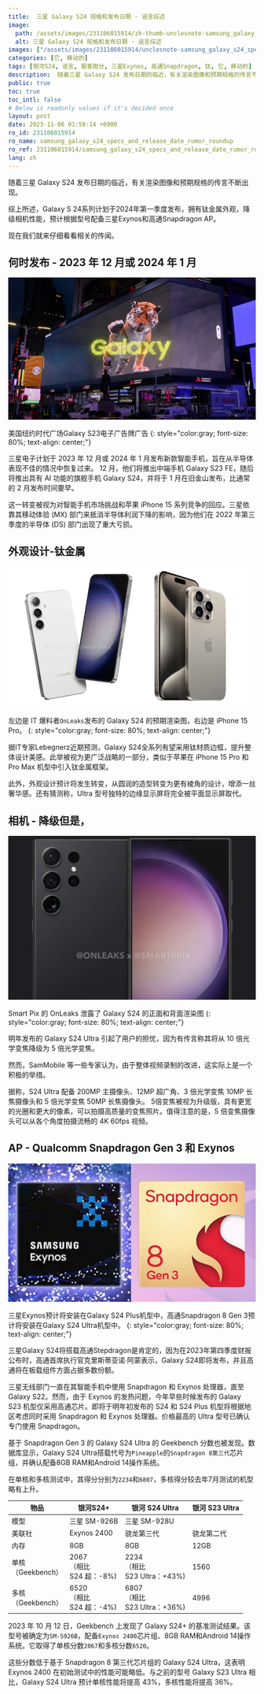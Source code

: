 ```yaml
---
title:  三星 Galaxy S24 规格和发布日期 - 谣言综述
image:
  path: /assets/images/231106015914/zh-thumb-unclesnote-samsung_galaxy_s24_specs_and_release_date_rumor_roundup.png
  alt: 三星 Galaxy S24 规格和发布日期 - 谣言综述
images: ["/assets/images/231106015914/unclesnote-samsung_galaxy_s24_specs_and_release_date_rumor_roundup-galaxy_s23_electronic_billboard_advertisement_in_times_square_new_york_usa.png", "/assets/images/231106015914/unclesnote-samsung_galaxy_s24_specs_and_release_date_rumor_roundup-on_the_left_is_the_expected_render_of_the_galaxy_s24_released_by_it_tipster_onleaks_and_on_the_right_is_the_iphone_15_pro.png", "/assets/images/231106015914/unclesnote-samsung_galaxy_s24_specs_and_release_date_rumor_roundup-galaxy_s24_front_and_back_renders_leaked_by_smart_pix_s_onleaks.png", "/assets/images/231106015914/unclesnote-samsung_galaxy_s24_specs_and_release_date_rumor_roundup-samsung_exynos_is_expected_to_be_installed_in_the_galaxy_s24_plus_model_and_qualcomm_snapdragon_8_gen_3_is_expected_to_be_installed_in_the_galaxy_s24_ultra_model.png"]
categories: [它, 移动的]
tags: [银河S24, 谣言, 极客跑分, 三星Exynos, 高通Snapdragon, 钛, 它, 移动的]
description:  随着三星 Galaxy S24 发布日期的临近，有关渲染图像和预期规格的传言不断出现。综上所述，Galaxy S 24系列计划于2024年第一季度发布，拥有钛金属外观，降级相机性能，预计根据型号配备三星Exynos和高通Snapdragon AP。现在我们就来仔细看看相关的传闻。
public: true
toc: true
toc_intl: false
# Below is readonly values if it's decided once
layout: post
date: 2023-11-06 01:59:14 +0900
ro_id: 231106015914
ro_name: samsung_galaxy_s24_specs_and_release_date_rumor_roundup
ro_ref: 231106015914/samsung_galaxy_s24_specs_and_release_date_rumor_roundup
lang: zh
---
```

随着三星 Galaxy S24 发布日期的临近，有关渲染图像和预期规格的传言不断出现。  

综上所述，Galaxy S 24系列计划于2024年第一季度发布，拥有钛金属外观，降级相机性能，预计根据型号配备三星Exynos和高通Snapdragon AP。  

现在我们就来仔细看看相关的传闻。  
## 何时发布 - 2023 年 12 月或 2024 年 1 月
![美国纽约时代广场Galaxy S23电子广告牌广告](/assets/images/231106015914/unclesnote-samsung_galaxy_s24_specs_and_release_date_rumor_roundup-galaxy_s23_electronic_billboard_advertisement_in_times_square_new_york_usa.png)  

美国纽约时代广场Galaxy S23电子广告牌广告
{: style="color:gray; font-size: 80%; text-align: center;"}

三星电子计划于 2023 年 12 月或 2024 年 1 月发布新款智能手机，旨在从半导体表现不佳的情况中恢复过来。 12 月，他们将推出中端手机 Galaxy S23 FE，随后将推出具有 AI 功能的旗舰手机 Galaxy S24，并将于 1 月在旧金山发布，比通常的 2 月发布时间要早。  

这一转变被视为对智能手机市场挑战和苹果 iPhone 15 系列竞争的回应。三星依靠其移动体验 (MX) 部门来抵消半导体利润下降的影响，因为他们在 2022 年第三季度的半导体 (DS) 部门出现了重大亏损。  
## 外观设计-钛金属
![左边是 IT 爆料者`OnLeaks`发布的 Galaxy S24 的预期渲染图，右边是 iPhone 15 Pro。](/assets/images/231106015914/unclesnote-samsung_galaxy_s24_specs_and_release_date_rumor_roundup-on_the_left_is_the_expected_render_of_the_galaxy_s24_released_by_it_tipster_onleaks_and_on_the_right_is_the_iphone_15_pro.png)  

左边是 IT 爆料者`OnLeaks`发布的 Galaxy S24 的预期渲染图，右边是 iPhone 15 Pro。
{: style="color:gray; font-size: 80%; text-align: center;"}

据IT专家Lebegnerz近期预测，Galaxy S24全系列有望采用钛材质边框，提升整体设计美感。此举被视为更广泛战略的一部分，类似于苹果在 iPhone 15 Pro 和 Pro Max 机型中引入钛金属框架。  

此外，外观设计预计将发生转变，从圆润的造型转变为更有棱角的设计，增添一丝奢华感。还有猜测称，Ultra 型号独特的边缘显示屏将完全被平面显示屏取代。  
## 相机 - 降级但是，
![Smart Pix 的 OnLeaks 泄露了 Galaxy S24 的正面和背面渲染图](/assets/images/231106015914/unclesnote-samsung_galaxy_s24_specs_and_release_date_rumor_roundup-galaxy_s24_front_and_back_renders_leaked_by_smart_pix_s_onleaks.png)  

Smart Pix 的 OnLeaks 泄露了 Galaxy S24 的正面和背面渲染图
{: style="color:gray; font-size: 80%; text-align: center;"}

明年发布的 Galaxy S24 Ultra 引起了用户的担忧，因为有传言称其将从 10 倍光学变焦降级为 5 倍光学变焦。  

然而，SamMobile 等一些专家认为，由于整体视频录制的改进，这实际上是一个积极的举措。  

据称，S24 Ultra 配备 200MP 主摄像头、12MP 超广角、3 倍光学变焦 10MP 长焦摄像头和 5 倍光学变焦 50MP 长焦摄像头。 5倍变焦被视为升级版，具有更宽的光圈和更大的像素，可以拍摄高质量的变焦照片。值得注意的是，5 倍变焦摄像头可以从各个角度拍摄流畅的 4K 60fps 视频。  
## AP - Qualcomm Snapdragon Gen 3 和 Exynos
![三星Exynos预计将安装在Galaxy S24 Plus机型中，高通Snapdragon 8 Gen 3预计将安装在Galaxy S24 Ultra机型中。](/assets/images/231106015914/unclesnote-samsung_galaxy_s24_specs_and_release_date_rumor_roundup-samsung_exynos_is_expected_to_be_installed_in_the_galaxy_s24_plus_model_and_qualcomm_snapdragon_8_gen_3_is_expected_to_be_installed_in_the_galaxy_s24_ultra_model.png)  

三星Exynos预计将安装在Galaxy S24 Plus机型中，高通Snapdragon 8 Gen 3预计将安装在Galaxy S24 Ultra机型中。
{: style="color:gray; font-size: 80%; text-align: center;"}

三星Galaxy S24将搭载高通Stepdragon是肯定的，因为在2023年第四季度财报公布时，高通首席执行官克里斯蒂亚诺·阿蒙表示，Galaxy S24即将发布，并且高通将在板载组件方面占据多数份额。  

三星无线部门一直在其智能手机中使用 Snapdragon 和 Exynos 处理器，直至 Galaxy S22。然而，由于 Exynos 的发热问题，今年早些时候发布的 Galaxy S23 机型仅采用高通芯片。即将于明年初发布的 S24 和 S24 Plus 机型将根据地区考虑同时采用 Snapdragon 和 Exynos 处理器。价格最高的 Ultra 型号已确认专门使用 Snapdragon。  

基于 Snapdragon Gen 3 的 Galaxy S24 Ultra 的 Geekbench 分数也被发现。数据库显示，Galaxy S24 Ultra搭载代号为`Pineapple`的`Snapdragon 8第三代`芯片组，并确认配备8GB RAM和Android 14操作系统。  

在单核和多核测试中，其得分分别为`2234`和`6807`，多核得分较去年7月测试的机型略有上升。  

|物品|银河S24+|银河 S24 Ultra|银河 S23 Ultra|
| -------------------------- | ---------------------------------------- | ------------------------------------------ | ---------------- |
|模型|三星 SM-926B|三星 SM-928U|
|美联社|Exynos 2400|骁龙第三代|骁龙第二代|
|内存|8GB|8GB|12GB|
|单核<br>（Geekbench）|2067<br> （相比<br>S24 超：-8%)|2234<br> （相比<br>S23 Ultra：+43%)|1560|
|多核<br>（Geekbench）|6520<br> （相比<br>S24 超：-4%)|6807<br> （相比<br>S23 Ultra：+36%)|4996|

2023 年 10 月 12 日，Geekbench 上发现了 Galaxy S24+ 的基准测试结果。该型号被确定为`SM-S926B`，配备`Exynos 2400`芯片组、8GB RAM和Android 14操作系统。它取得了单核分数`2067`和多核分数`6520`。  

这些分数低于基于 Snapdragon 8 第三代芯片组的 Galaxy S24 Ultra，这表明 Exynos 2400 在初始测试中的性能可能略低。与之前的型号 Galaxy S23 Ultra 相比，Galaxy S24 Ultra 预计单核性能将提高 43%，多核性能将提高 36%。  
